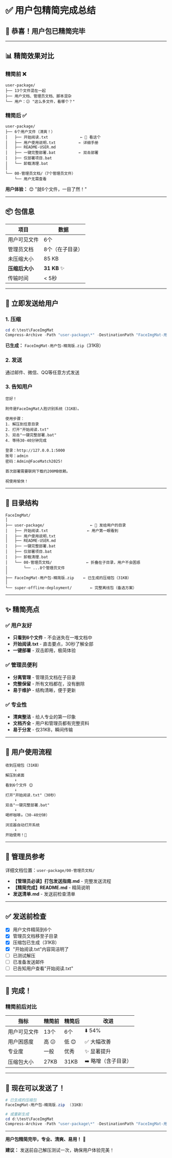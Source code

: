 # ✅ 用户包精简完成总结

## 🎊 恭喜！用户包已精简完毕

---

## 📊 精简效果对比

### 精简前 ❌
```
user-package/
├── 13个文件混在一起
├── 用户文档、管理员文档、脚本混杂
└── 用户：😕 "这么多文件，看哪个？"
```

### 精简后 ✅
```
user-package/
├── 6个用户文件（清爽！）
│   ├── 开始阅读.txt              ← 🎯 看这个
│   ├── 用户使用说明.txt          ← 详细手册
│   ├── README-USER.md
│   ├── 一键完整部署.bat          ← 双击部署
│   ├── 仅部署项目.bat
│   └── 卸载清理.bat
│
└── 00-管理员文档/（7个管理员文件）
    └── 用户无需查看
```

**用户体验：** 😊 "就6个文件，一目了然！"

---

## 📦 包信息

| 项目 | 数据 |
|------|------|
| 用户可见文件 | 6个 |
| 管理员文档 | 8个（在子目录） |
| 未压缩大小 | 85 KB |
| **压缩后大小** | **31 KB** ✨ |
| 传输时间 | < 5秒 |

---

## 🚀 立即发送给用户

### 1. 压缩
```powershell
cd d:\test\FaceImgMat
Compress-Archive -Path "user-package\*" -DestinationPath "FaceImgMat-用户包.zip" -Force
```

**已生成：** `FaceImgMat-用户包-精简版.zip`（31KB）

### 2. 发送
通过邮件、微信、QQ等任意方式发送

### 3. 告知用户
```
您好！

附件是FaceImgMat人脸识别系统（31KB）。

使用步骤：
1. 解压到任意目录
2. 打开"开始阅读.txt"
3. 双击"一键完整部署.bat"
4. 等待30-40分钟完成

登录：http://127.0.0.1:5000
账号：admin
密码：Admin@FaceMatch2025!

首次部署需要联网下载约200MB依赖。

祝使用愉快！
```

---

## 📂 目录结构

```
FaceImgMat/
│
├── user-package/                    ← 🎯 发给用户的目录
│   ├── 开始阅读.txt                 ← 用户第一眼看到
│   ├── 用户使用说明.txt
│   ├── README-USER.md
│   ├── 一键完整部署.bat
│   ├── 仅部署项目.bat
│   ├── 卸载清理.bat
│   └── 00-管理员文档/               ← 折叠在子目录，用户不会困惑
│       └── ...8个管理员文件
│
├── FaceImgMat-用户包-精简版.zip    ← 已生成的压缩包（31KB）
│
└── super-offline-deployment/        ← 完整离线包（备选方案）
```

---

## ✨ 精简亮点

### ✅ 用户友好
- **只看到6个文件** - 不会迷失在一堆文档中
- **开始阅读.txt** - 直击要点，30秒了解全部
- **一键部署** - 双击即用，极简体验

### ✅ 管理员便利
- **分离管理** - 管理员文档在子目录
- **完整保留** - 所有文档都在，没有删除
- **易于维护** - 结构清晰，便于更新

### ✅ 专业性
- **清爽整洁** - 给人专业的第一印象
- **文档齐全** - 用户和管理员都有完整资料
- **易于分发** - 仅31KB，瞬间传输

---

## 🎯 用户使用流程

```
收到压缩包（31KB）
    ↓
解压到桌面
    ↓
看到6个文件 😊
    ↓
打开"开始阅读.txt"（30秒）
    ↓
双击"一键完整部署.bat"
    ↓
喝杯咖啡☕（30-40分钟）
    ↓
浏览器自动打开系统
    ↓
开始使用！🎉
```

---

## 📖 管理员参考

详细文档位置：`user-package/00-管理员文档/`

- **【管理员必读】打包发送指南.md** - 完整发送流程
- **【精简完成】README.md** - 精简说明
- **发送清单.md** - 发送前检查清单

---

## ✅ 发送前检查

- [x] 用户文件精简到6个
- [x] 管理员文档移至子目录
- [x] 压缩包已生成（31KB）
- [x] "开始阅读.txt"内容简洁明了
- [ ] 已测试解压
- [ ] 已准备发送邮件
- [ ] 已告知用户查看"开始阅读.txt"

---

## 🎊 完成！

### 精简前后对比

| 指标 | 精简前 | 精简后 | 改进 |
|------|--------|--------|------|
| 用户可见文件 | 13个 | 6个 | ⬇️ 54% |
| 用户困惑度 | 高 😕 | 低 😊 | ✅ 大幅改善 |
| 专业度 | 一般 | 优秀 | ✨ 显著提升 |
| 压缩包大小 | 27KB | 31KB | ➡️ 略增（含子目录） |

---

## 🚀 现在可以发送了！

```powershell
# 已生成的压缩包
FaceImgMat-用户包-精简版.zip  (31KB)

# 或重新生成
cd d:\test\FaceImgMat
Compress-Archive -Path "user-package\*" -DestinationPath "FaceImgMat-用户包.zip" -Force
```

---

**用户包精简完毕，专业、清爽、易用！** 🎉

**建议：** 发送前自己解压测试一次，确保用户体验完美！
